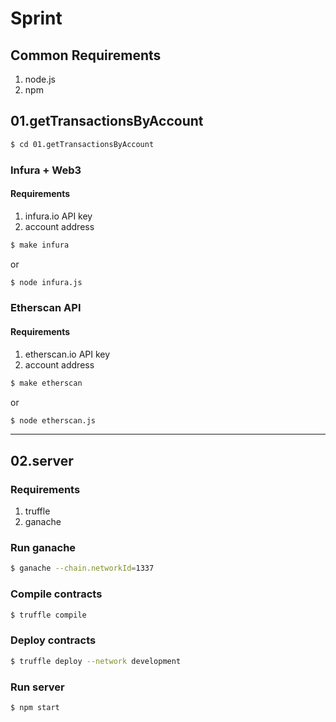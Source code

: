 # Sprint

## Common Requirements

1. node.js
2. npm

## 01.getTransactionsByAccount

```sh
$ cd 01.getTransactionsByAccount
```

### Infura + Web3

#### Requirements

1. infura.io API key
2. account address

```sh
$ make infura
```

or

```sh
$ node infura.js
```

### Etherscan API

#### Requirements

1. etherscan.io API key
2. account address

```sh
$ make etherscan
```

or

```sh
$ node etherscan.js
```

---

## 02.server

### Requirements

1. truffle
2. ganache

### Run ganache

```sh
$ ganache --chain.networkId=1337
```

### Compile contracts

```sh
$ truffle compile
```

### Deploy contracts

```sh
$ truffle deploy --network development
```

### Run server

```sh
$ npm start
```

